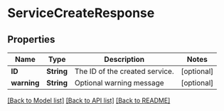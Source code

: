 # ServiceCreateResponse

## Properties
Name | Type | Description | Notes
------------ | ------------- | ------------- | -------------
**ID** | **String** | The ID of the created service. | [optional] 
**warning** | **String** | Optional warning message | [optional] 

[[Back to Model list]](../README.md#documentation-for-models) [[Back to API list]](../README.md#documentation-for-api-endpoints) [[Back to README]](../README.md)


